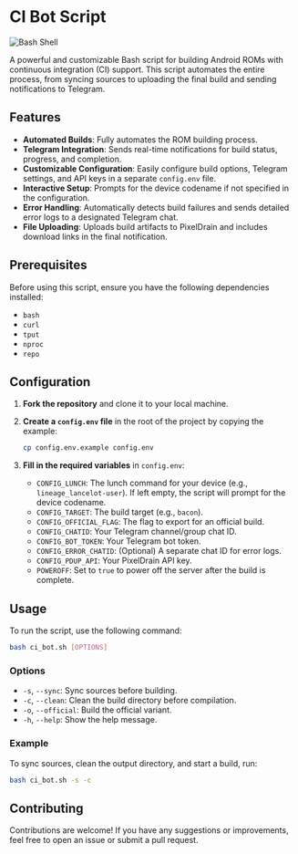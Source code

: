 # CI Bot Script

![Bash Shell](https://img.shields.io/badge/Shell-Bash-blue?style=for-the-badge&logo=gnu-bash)

A powerful and customizable Bash script for building Android ROMs with continuous integration (CI) support. This script automates the entire process, from syncing sources to uploading the final build and sending notifications to Telegram.

## Features

- **Automated Builds**: Fully automates the ROM building process.
- **Telegram Integration**: Sends real-time notifications for build status, progress, and completion.
- **Customizable Configuration**: Easily configure build options, Telegram settings, and API keys in a separate `config.env` file.
- **Interactive Setup**: Prompts for the device codename if not specified in the configuration.
- **Error Handling**: Automatically detects build failures and sends detailed error logs to a designated Telegram chat.
- **File Uploading**: Uploads build artifacts to PixelDrain and includes download links in the final notification.

## Prerequisites

Before using this script, ensure you have the following dependencies installed:

- `bash`
- `curl`
- `tput`
- `nproc`
- `repo`

## Configuration

1.  **Fork the repository** and clone it to your local machine.
2.  **Create a `config.env` file** in the root of the project by copying the example:

    ```bash
    cp config.env.example config.env
    ```

3.  **Fill in the required variables** in `config.env`:

    - `CONFIG_LUNCH`: The lunch command for your device (e.g., `lineage_lancelot-user`). If left empty, the script will prompt for the device codename.
    - `CONFIG_TARGET`: The build target (e.g., `bacon`).
    - `CONFIG_OFFICIAL_FLAG`: The flag to export for an official build.
    - `CONFIG_CHATID`: Your Telegram channel/group chat ID.
    - `CONFIG_BOT_TOKEN`: Your Telegram bot token.
    - `CONFIG_ERROR_CHATID`: (Optional) A separate chat ID for error logs.
    - `CONFIG_PDUP_API`: Your PixelDrain API key.
    - `POWEROFF`: Set to `true` to power off the server after the build is complete.

## Usage

To run the script, use the following command:

```bash
bash ci_bot.sh [OPTIONS]
```

### Options

- `-s`, `--sync`: Sync sources before building.
- `-c`, `--clean`: Clean the build directory before compilation.
- `-o`, `--official`: Build the official variant.
- `-h`, `--help`: Show the help message.

### Example

To sync sources, clean the output directory, and start a build, run:

```bash
bash ci_bot.sh -s -c
```

## Contributing

Contributions are welcome! If you have any suggestions or improvements, feel free to open an issue or submit a pull request.